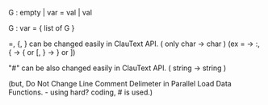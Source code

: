 G :
  empty |
  var = val |
  val
  
G : 
  var = { 
    list of G
  }
  
=, {, }  can be changed easily in ClauText API. ( only char -> char )
(ex = -> :, { -> { or [, } -> } or ])

"#" can be also changed easily in ClauText API. ( string -> string )

(but, Do Not Change Line Comment Delimeter in Parallel Load Data Functions. - using hard? coding, # is used.)
